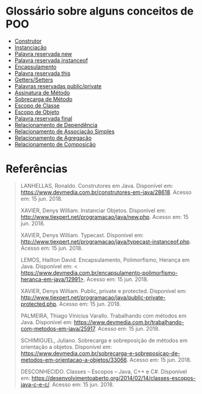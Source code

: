 # Glossário sobre alguns conceitos de POO

* [Construtor](..Glossario.md#construtor)
* [Instanciação](../blob/master/Glossario/Glossario.md#nstanciação)
* [Palavra reservada new](../blob/master/Glossario/Glossario.md#palavra-reservada-new)
* [Palavra reservada instanceof](../blob/master/Glossario/Glossario.md#palavra-reservada-instanceof)
* [Encapsulamento](../blob/master/Glossario/Glossario.md#encapsulamento)
* [Palavra reservada this](../blob/master/Glossario/Glossario.md#palavra-reservada-this)
* [Getters/Setters](../blob/master/Glossario/Glossario.md#getters/setters)
* [Palavras reservadas public/private](../blob/master/Glossario/Glossario.md#palavras-reservadas-public/private)
* [Assinatura de Método](../blob/master/Glossario/Glossario.md#assinatura-de-método)
* [Sobrecarga de Método](../blob/master/Glossario/Glossario.md#sobrecarga-de-método)
* [Escopo de Classe](../blob/master/Glossario/Glossario.md#escopo-de-classe)
* [Escopo de Objeto](../blob/master/Glossario/Glossario.md#escopo-de-objeto)
* [Palavra reservada final](../blob/master/Glossario/Glossario.md#palavra-reservada-final)
* [Relacionamento de Dependência](../blob/master/Glossario/Glossario.md#relacionamento-de-dependência)
* [Relacionamento de Associação Simples](../blob/master/Glossario/Glossario.md#relacionamento-de-associação-simples)
* [Relacionamento de Agregação](../blob/master/Glossario/Glossario.md#relacionamento-de-agregação)
* [Relacionamento de Composição](../blob/master/Glossario/Glossario.md#relacionamento-de-composição)

# Referências
>LANHELLAS, Ronaldo. Construtores em Java. Disponível em: <https://www.devmedia.com.br/construtores-em-java/28618>. Acesso em: 15 jun. 2018.
>
>XAVIER, Denys William. Instanciar Objetos. Disponível em: <http://www.tiexpert.net/programacao/java/new.php>. Acesso em: 15 jun. 2018.
>
>XAVIER, Denys William. Typecast. Disponível em: <http://www.tiexpert.net/programacao/java/typecast-instanceof.php>. Acesso em: 15 jun. 2018.
>
>LEMOS, Hailton David. Encapsulamento, Polimorfismo, Herança em Java. Disponível em: < https://www.devmedia.com.br/encapsulamento-polimorfismo-heranca-em-java/12991>. Acesso em: 15 jun. 2018.
>
>XAVIER, Denys William. Public, private e protected. Disponível em: <http://www.tiexpert.net/programacao/java/public-private-protected.php>. Acesso em: 15 jun. 2018.
>
>PALMEIRA, Thiago Vinícius Varallo. Trabalhando com métodos em Java. Disponível em: <https://www.devmedia.com.br/trabalhando-com-metodos-em-java/25917>. Acesso em: 15 jun. 2018.
>
>SCHIMIGUEL, Juliano. Sobrecarga e sobreposição de métodos em orientação a objetos. Disponível em: <https://www.devmedia.com.br/sobrecarga-e-sobreposicao-de-metodos-em-orientacao-a-objetos/33066>. Acesso em: 15 jun. 2018.
>
>DESCONHECIDO. Classes – Escopos – Java, C++ e C#. Disponível em: <https://desenvolvimentoaberto.org/2014/02/14/classes-escopos-java-c-e-c/>. Acesso em: 15 jun. 2018.

